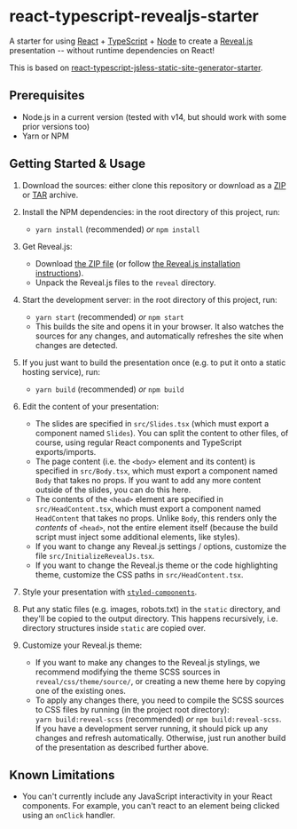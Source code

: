 # react-typescript-revealjs-starter

A starter for using [React](https://reactjs.org/) + [TypeScript](https://www.typescriptlang.org/) + [Node](https://nodejs.org/en/) to create a [Reveal.js](https://revealjs.com/) presentation -- without runtime dependencies on React!

This is based on [react-typescript-jsless-static-site-generator-starter](https://gitlab.com/lehnerpat/react-typescript-jsless-static-site-generator-starter).

## Prerequisites

- Node.js in a current version (tested with v14, but should work with some prior versions too)
- Yarn or NPM

## Getting Started & Usage

1. Download the sources: either clone this repository or download as a [ZIP](https://gitlab.com/lehnerpat/react-typescript-revealjs-starter/-/archive/master/react-typescript-revealjs-starter-master.zip) or [TAR](https://gitlab.com/lehnerpat/react-typescript-revealjs-starter/-/archive/master/react-typescript-revealjs-starter-master.tar.gz) archive.

2. Install the NPM dependencies: in the root directory of this project, run:

   - `yarn install` (recommended) _or_ `npm install`

3. Get Reveal.js:

   - Download [the ZIP file](https://github.com/hakimel/reveal.js/archive/master.zip) (or follow [the Reveal.js installation instructions](https://revealjs.com/installation/)).
   - Unpack the Reveal.js files to the `reveal` directory.

4. Start the development server: in the root directory of this project, run:

   - `yarn start` (recommended) _or_ `npm start`
   - This builds the site and opens it in your browser. It also watches the sources for any changes, and automatically refreshes the site when changes are detected.

5. If you just want to build the presentation once (e.g. to put it onto a static hosting service), run:

   - `yarn build` (recommended) _or_ `npm build`

6. Edit the content of your presentation:

   - The slides are specified in `src/Slides.tsx` (which must export a component named `Slides`). You can split the content to other files, of course, using regular React components and TypeScript exports/imports.
   - The page content (i.e. the `<body>` element and its content) is specified in `src/Body.tsx`, which must export a component named `Body` that takes no props. If you want to add any more content outside of the slides, you can do this here.
   - The contents of the `<head>` element are specified in `src/HeadContent.tsx`, which must export a component named `HeadContent` that takes no props. Unlike `Body`, this renders only the _contents_ of `<head>`, not the entire element itself (because the build script must inject some additional elements, like styles).
   - If you want to change any Reveal.js settings / options, customize the file `src/InitializeRevealJs.tsx`.
   - If you want to change the Reveal.js theme or the code highlighting theme, customize the CSS paths in `src/HeadContent.tsx`.

7. Style your presentation with [`styled-components`](https://styled-components.com/).

8. Put any static files (e.g. images, robots.txt) in the `static` directory, and they'll be copied to the output directory. This happens recursively, i.e. directory structures inside `static` are copied over.

9. Customize your Reveal.js theme:

   - If you want to make any changes to the Reveal.js stylings, we recommend modifying the theme SCSS sources in `reveal/css/theme/source/`, or creating a new theme here by copying one of the existing ones.
   - To apply any changes there, you need to compile the SCSS sources to CSS files by running (in the project root directory):  
     `yarn build:reveal-scss` (recommended) _or_ `npm build:reveal-scss`.  
     If you have a development server running, it should pick up any changes and refresh automatically. Otherwise, just run another build of the presentation as described further above.

## Known Limitations

- You can't currently include any JavaScript interactivity in your React components. For example, you can't react to an element being clicked using an `onClick` handler.
